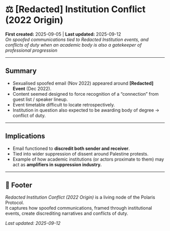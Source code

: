 # ⚖️ [Redacted] Institution Conflict (2022 Origin) 

**First created:** 2025-09-05 | **Last updated:** 2025-09-12  
*On spoofed communications tied to Redacted Institution events, and conflicts of duty when an academic body is also a gatekeeper of professional progression*  

---

## Summary  
- Sexualised spoofed email (Nov 2022) appeared around **[Redacted] Event** (Dec 2022).  
- Content seemed designed to force recognition of a “connection” from guest list / speaker lineup.  
- Event timetable difficult to locate retrospectively.  
- Institution in question also expected to be awarding body of degree → conflict of duty.  

---

## Implications  
- Email functioned to **discredit both sender and receiver**.  
- Tied into wider suppression of dissent around Palestine protests.  
- Example of how academic institutions (or actors proximate to them) may act as **amplifiers in suppression industry.**  

---

## 🏮 Footer  
*Redacted Institution Conflict (2022 Origin)* is a living node of the Polaris Protocol.  
It captures how spoofed communications, framed through institutional events, create discrediting narratives and conflicts of duty.  

_Last updated: 2025-09-12_
